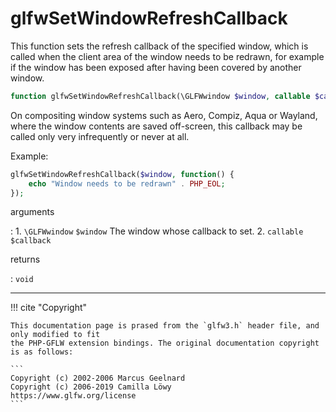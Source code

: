 # glfwSetWindowRefreshCallback
This function sets the refresh callback of the specified window, which is
called when the client area of the window needs to be redrawn, for example if
the window has been exposed after having been covered by another window.

```php
function glfwSetWindowRefreshCallback(\GLFWwindow $window, callable $callback) : void
```

On compositing window systems such as Aero, Compiz, Aqua or Wayland, where
the window contents are saved off-screen, this callback may be called only
very infrequently or never at all.

Example:
```php
glfwSetWindowRefreshCallback($window, function() {
    echo "Window needs to be redrawn" . PHP_EOL;
});
```

arguments

:    1. `\GLFWwindow` `$window` The window whose callback to set.
    2. `callable` `$callback` 

returns

:    `void` 

---
     

!!! cite "Copyright"

    This documentation page is prased from the `glfw3.h` header file, and only modified to fit 
    the PHP-GFLW extension bindings. The original documentation copyright is as follows:

    ```
    Copyright (c) 2002-2006 Marcus Geelnard
    Copyright (c) 2006-2019 Camilla Löwy
    https://www.glfw.org/license
    ```